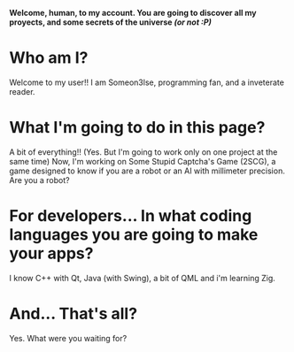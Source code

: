 **Welcome, human, to my account. You are going to discover all my proyects, and some secrets of the universe _(or not :P)_**

# Who am I?

Welcome to my user!!
I am Someon3lse, programming fan, and a inveterate reader. 

# What I'm going to do in this page?

A bit of everything!!
(Yes. But I'm going to work only on one project at the same time)
Now, I'm working on Some Stupid Captcha's Game (2SCG), a game designed to know if you are a robot or an AI with millimeter precision.
Are you a robot?
  
# For developers... In what coding languages you are going to make your apps?

I know C++ with Qt, Java (with Swing), a bit of QML and i'm learning Zig.

# And... That's all?

Yes. What were you waiting for?      
